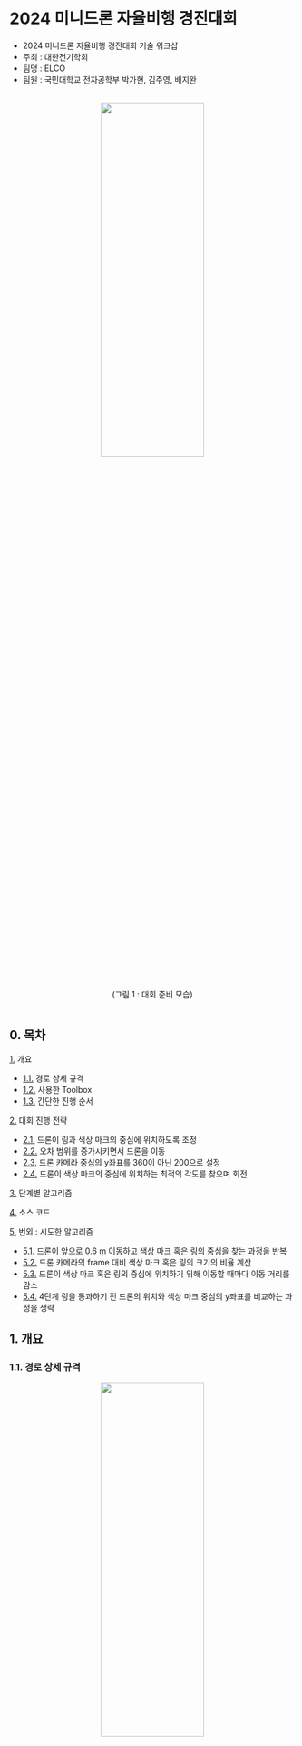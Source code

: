 2024 미니드론 자율비행 경진대회
===============

- 2024 미니드론 자율비행 경진대회 기술 워크샵
- 주최 : 대한전기학회
- 팀명 : ELCO
- 팀원 : 국민대학교 전자공학부 박가현, 김주영, 배지완
<br>
<div align=center> 
<img src="https://github.com/gahyunparkk/drone_ELCO/assets/133209913/bfc8ef0f-27da-4f9c-8f44-191ae07e1588.jpg" width="60%" height="40%" />
<br>
(그림 1 : 대회 준비 모습)
</div>
<br>

## 0. 목차

[1.](#1-개요) 개요
   - [1.1.](#11-경로-상세-규격) 경로 상세 규격
   - [1.2.](#12-사용한-toolbox) 사용한 Toolbox
   - [1.3.](#13-간단한-진행-순서) 간단한 진행 순서

[2.](#2-대회-진행-전략) 대회 진행 전략
   - [2.1.](#21-드론이-링과-색상-마크의-중심에-위치하도록-조정) 드론이 링과 색상 마크의 중심에 위치하도록 조정
   - [2.2.](#22-오차-범위를-증가시키면서-드론을-이동) 오차 범위를 증가시키면서 드론을 이동
   - [2.3.](#23-드론-카메라-중심의-y좌표를-360이-아닌-200으로-설정) 드론 카메라 중심의 y좌표를 360이 아닌 200으로 설정
   - [2.4.](#24-드론이-색상-마크의-중심에-위치하는-최적의-각도를-찾으며-회전) 드론이 색상 마크의 중심에 위치하는 최적의 각도를 찾으며 회전

[3.](#3-단계별-알고리즘) 단계별 알고리즘

[4.](#4-소스-코드) 소스 코드

[5.](#5-번외--시도한-알고리즘) 번외 : 시도한 알고리즘
   - [5.1.](#51-드론이-앞으로-06-m-이동하고-색상-마크-혹은-링의-중심을-찾는-과정을-반복) 드론이 앞으로 0.6 m 이동하고 색상 마크 혹은 링의 중심을 찾는 과정을 반복
   - [5.2.](#52-드론-카메라의-frame-대비-색상-마크-혹은-링의-크기의-비율-계산) 드론 카메라의 frame 대비 색상 마크 혹은 링의 크기의 비율 계산
   - [5.3.](#53-드론이-색상-마크-혹은-링의-중심에-위치하기-위해-이동할-때마다-이동-거리를-감소) 드론이 색상 마크 혹은 링의 중심에 위치하기 위해 이동할 때마다 이동 거리를 감소
   - [5.4.](#54-4단계-링을-통과하기-전-드론의-위치와-색상-마크-중심의-y좌표를-비교하는-과정을-생략) 4단계 링을 통과하기 전 드론의 위치와 색상 마크 중심의 y좌표를 비교하는 과정을 생략

## 1. 개요

### 1.1. 경로 상세 규격

<div align=center> 
<img src="https://github.com/gahyunparkk/drone_ELCO/assets/133209913/d1be7afb-e357-4df9-b37f-0e154b694d6d.png" width="60%" height="40%" />
<br>
(그림 2 : 주어진 경로)
</div>
<br>

- 가림막 링
  - 1차 링 지름 : 57 cm
  - 2차 링 지름 : 46 cm
  - 3차 링 지름 : 46 cm
  - 4차 링 지름 : 52 cm
  - 링 중심의 높이 : 80 ~ 100 cm
 
- 색상 hsv 값의 h 범위
  - 빨간색 색상 마크 : 0 ~ 0.06, 0.94 ~ 1
  - 초록색 색상 마크 : 0.30 ~ 0.39
  - 보라색 색상 마크 : 0.70 ~ 0.79
  - 파란색 가림막 : 0.55 ~ 0.75

### 1.2. 사용한 Toolbox

- image processing toolbox

### 1.3. 간단한 진행 순서

- 1단계 : 이륙 &rarr; 링 너머 빨간색 색상 마크와 링의 중심에 위치 &rarr; 앞으로 3.5 m 이동
- 2단계 : 시계 방향으로 회전 &rarr; 앞으로 3.5 m 이동 &rarr; 링 너머 초록색 색상 마크와 링의 중심에 위치 &rarr; 앞으로 1.6 m 이동
- 3단계 : 반시계 방향으로 회전 &rarr; 링 너머 보라색 색상 마크와 링의 중심에 위치 &rarr; 앞으로 2.6 m 이동
- 4-1단계 : 시계 방향으로 회전 &rarr; 앞으로 2.3 m 이동
- 4-2단계 : 링 너머 빨간색 색상 마크의 중심에 위치 &rarr; 앞으로 1.85 m 이동 &rarr; 착륙

## 2. 대회 진행 전략

### 2.1. 드론이 링과 색상 마크의 중심에 위치하도록 조정

<div align=center> 
<img src="https://github.com/gahyunparkk/drone_ELCO/assets/133209913/a3371aa6-22e6-44f8-954c-517c56631fd1.jpg" width="60%" height="40%" />
<br>
(그림 3 : 드론이 링과 링 너머 색상 마크의 중심에 위치하도록 조정)
</div>
<br>

- 드론을 링과 색상 마크의 중심에 위치시킨 후 앞으로 이동시켰다. 이를 수행하기 위한 알고리즘은 아래와 같다.

- **드론을 색상 마크의 중심에 위치**시켰다. 색상 마크의 중심 좌표를 return 하는 `square_detect` 함수와 드론이 색상 마크 또는 링의 중심에 위치하도록 하는 `move_to_center` 함수를 이용했다.
  - 색상 마크가 인식되지 않는 경우 : 드론을 링의 중심에 위치시켰다. 링의 중심 좌표를 return 하는 `detect_from_frame` 함수와 `move_to_center` 함수를 이용했다.
    - 링이 인식되지 않는 경우 : 드론이 링을 인식할 때까지 드론을 20 cm 씩 뒤로 이동시켰다.
      
- **드론이 색상 마크의 중심에 위치하면 색상 마크의 중심, 즉 드론의 위치와 링의 중심을 비교**한다. 드론이 링의 중심에 위치하면 다음 동작을 수행한다.[^1]
  - 드론이 링의 중심에 위치하지 않는 경우 : 드론을 링의 중심에 위치시켰다.
 
### 2.2. 오차 범위를 증가시키면서 드론을 이동

- 드론을 정확한 곳에 위치시킬 때 **드론이 계속해서 상하 또는 좌우로 이동하는 문제**가 발생했다.[^2] 이 문제를 해결하고, 드론의 이동 시간을 최소화하기 위해 오차 범위에 관한 변수를 설정하고, 변수의 값을 증가시키면서 드론을 이동시켰다.
<br>
<div align=center> 
<img src="https://github.com/gahyunparkk/drone_ELCO/assets/133209913/14c51526-42e8-49c2-9708-7ced932b1ac9.jpg" width="60%" height="40%" />
<br>
(그림 4 : 드론이 상하 또는 좌우로 이동하는 것이 반복되는 문제 상황 발생)
</div>
<br>

- **드론의 위치와 링 또는 색상 마크 중심의 차이가 무시할 수 있을 만큼 작으면 드론이 링 또는 색상 마크의 중심에 위치한 것으로 판단**했다. 이를 통해 드론이 링 또는 색상 마크의 중심으로 이동하는 데 걸리는 시간을 최소화했다.
- **드론이 상하 또는 좌우로 한 번 이동할 때마다 허용하는 오차 범위를 증가**시켰다. 이를 통해 드론이 위치해야 하는 곳에 정확히 위치하기 위해 계속해서 상하 또는 좌우로 이동하는 문제를 해결했다.

### 2.3. 드론 카메라 중심의 y좌표를 360이 아닌 200으로 설정

- **드론 카메라 중심의 y좌표를 360으로 설정하면[^3] 드론이 위치해야 하는 곳에 비해 위쪽에 위치하는 문제**가 발생했다.[^4]

- 드론을 위로 조금씩 이동시키면서 드론이 위치해야 하는 곳에 정확히 위치하도록 하는 y좌표를 찾았다.[^5] 위의 과정을 통해 **드론 카메라 중심의 y좌표를 200으로 설정하면 드론이 위치해야 하는 곳에 정확히 위치**함을 알게 되었다.

### 2.4. 드론이 색상 마크의 중심에 위치하는 최적의 각도를 찾으며 회전

- 드론이 회전을 할 때 각도가 정확하게 정해지지 않았다. **드론 카메라 중심과 색상 마크 중심의 x좌표의 차이를 계산하여 최적의 각도**를 찾았다.[^6]

- 색상 마크 중심에서 드론 카메라 중심의 x좌표를 뺀 값이 20 보다 크면[^7] 드론을 시계 방향으로 5도 회전시켰다. -20 보다 작으면[^8] 드론을 반시계 방향으로 5도 회전시켰다.
- 드론이 총 회전하는 각도가 주어진 범위를 벗어나는 경우 회전을 중단시켰다.

## 3. 단계별 알고리즘

- 블럭도를 이용하여 단계별 알고리즘을 나타내면 표 1과 같다.
<br>

<div align=center> 
(표 1 : 단계별 알고리즘을 나타낸 블럭도)
<br>
<img src="https://github.com/gahyunparkk/drone_ELCO/assets/133209913/d4af82b9-384a-4bfe-be40-0fa71c0c2433.png" width="80%" height="50%" />
</div>

## 4. 소스 코드

### 4.1. 0단계 : 필요한 변수 선언

- 변수 `drone` 및 드론 카메라 중심 좌표를 나타내는 변수 `center_point`을 선언한다.
- 변수 `cameraObj`을 선언한다.
- 허용 오차를 나타내는 변수 `dif` 선언, 20으로 초기화한다.

```
clear;
drone = ryze('Tello');

takeoff(drone);
pause(1);

% 드론 카메라 중심의 y 좌표를 200 으로 설정
center_point = [480, 200];
cameraObj = camera(drone);
dif = 20;
```

### 4.2. 1단계 : 드론을 빨간색 색상 마크와 링의 중심에 위치시킨 후 링 통과

<div align=center> 
<img src="https://github.com/gahyunparkk/drone_ELCO/assets/133209913/7044615e-d173-4631-a81e-fd366139f6d4.png" width="60%" height="40%" />
<br>
(그림 5 : 1단계 색상 마크와 링의 중심을 인식하는 드론 카메라의 frame)
</div>
<br>

- 색상 마크의 중심 좌표를 변수 `centroid`, 드론 카메라 중심과 색상 마크의 중심 사이의 거리를 변수 `dis`에 저장한다.
- 링의 중심 좌표를 변수 `centroid1`, 드론 카메라 중심과 링의 중심 사이의 거리를 변수 `dis1`에 저장한다.
- **`square_detect` 함수를 이용하여 빨간색 색상 마크의 중심 좌표**를 찾는다. 이때, 빨간색 색상 마크의 hsv 값의 h 범위는 0 ~ 0.06, 0.94 ~ 1 이기 때문에 하나의 범위만을 선택하면 색상 마크가 제대로 인식되지 않는 문제가 발생했다. 따라서 두 가지 범위 중 색상 마크가 제대로 인식 되는 범위를 선택했다.
   - 색상 마크가 인식되지 않은 경우 : `detect_from_frame` 함수를 이용하여 링의 중심 좌표를 찾는다. `move_to_center` 함수를 이용하여 드론이 링의 중심에 위치하도록 조정한다.
        - 링이 인식되지 않은 경우 : 드론을 뒤로 이동시킨 후 다시 링을 인식한다. 이 과정은 드론이 링을 인식할 때까지 반복한다.
- **`move_to_center` 함수를 이용하여 드론을 색상 마크의 중심에 위치**시킨다. 이 과정은 드론 카메라 중심과 색상 마크의 중심 사이의 오차가 허용된 오차 범위 내에 포함될 때까지 반복한다. 오차 범위는 20으로 초기화하고, 드론이 한 번 이동할 때마다 15씩 증가한다.
- 색상 마크의 중심, 즉 드론의 위치와 링의 중심의 차이가 100보다 작은 경우 드론이 색상 마크와 링의 중심에 위치했다고 판단한다.
   - 차이가 100보다 큰 경우 : `move_to_center` 함수를 이용하여 드론이 링의 중심에 위치하도록 조정한다.
- **드론을 앞으로 3.5 m 이동**시킨다.
  
```
while true
    frame = snapshot(cameraObj);
    dif = dif + 15;

    [x, y] = square_detect(frame, 0, 0.06);
    if isnan(x) || isnan(y)
        [x, y] = square_detect(frame, 0.94, 1);
    end
    [x1, y1, boundingBox] = detect_from_frame(frame);

    % 링 너머 빨간색 색상 마크가 인식되지 않은 경우 드론 카메라 중심과 링의 중심이 일치하도록 조정
    if isnan(x) || isnan(y)
        disp('No red square detected.');

        % 링이 인식되지 않은 경우 드론이 뒤로 이동한 후 다시 링을 인식
        while isnan(boundingBox)
            disp('No bounding box detected.');
            moveback(drone, Distance', 0.2, 'Speed', 1);
            pause(0.5);
            [x1, y1, boundingBox] = detect_from_frame(frame);
        end

        move_to_center(drone, x1, y1, dif);

        centroid = [x1, y1];
        dis = centroid - center_point;

        if abs(dis(1)) <= 100 && abs(dis(2)) <= 100
            disp('Centered successfully!');
            break;
        end
    end

    % 드론 카메라 중심이 링 너머 빨간색 색상 마크의 중심과 일치하도록 조정
    move_to_center(drone, x, y, dif);
 
    centroid = [x, y];
    dis = centroid - center_point;
    centroid1 = [x1, y1];
    dis1 = centroid1 - center_point;

    if abs(dis(1)) <= dif && abs(dis(2)) <= dif
        % 빨간색 색상 마크의 중심 (드론의ㅓ위치) 와 링의 중심의 차이가 100 보다 작은 경우
        % 드론이 빨간색 색상 마크와 링의 중심에 위치했다고 판단
        if abs(dis1(1)) <= 100 && abs(dis1(2)) <= 100
            disp('Centered successfully!');
            break;
        % 빨간색 색상 마크의 중심 (드론의 위치) 와 링의 중심의 차이가 100 보다 큰 경우
        % 드론 카메라 중심과 링의 중심이 일치하도록 조정
        else
            move_to_center(drone, x1, y1, dif);
        end
    end
end

moveforward(drone, 'Distance', 3.5, 'Speed', 0.8);
pause(1.5);
```

### 4.3. 2단계 : 드론이 시계 방향으로 회전 및 초록색 색상 마크와 링의 중심에 위치

<div align=center> 
<img src="https://github.com/gahyunparkk/drone_ELCO/assets/133209913/f7fd9071-4a31-443d-a076-810cd1102e1b.png" width="60%" height="40%" />
<br>
(그림 6 : 2단계 색상 마크와 링의 중심을 인식하는 드론 카메라의 frame)
</div>
<br>

- **드론의 최적의 회전 각도**를 찾는다. **`square_detect` 함수를 이용하여 추출한 색상 마크 중심과 드론 카메라 중심의 x좌표의 차이**를 계산한다. 이가 20보다 크면 드론을 시계 방향으로 6도 회전시키고, 20보다 작으면 반시계 방향으로 6도 회전시킨다.[^9] 드론이 6도 회전하는 동작은 최대 2번 수행한다.
- **드론을 앞으로 3.5 m 이동**시킨다.
  - 드론이 2단계에서 이동해야 하는 거리는 5.1 m 이지만 드론이 정지하지 않고 이동할 수 있는 거리는 최대 5 m 이다. 따라서 드론을 3.5 m, 1.6 m 로 나누어 이동시켰다.
  - 드론을 3.5 m 보다 적게 이동시키면 이후 2단계 링을 인식할 때 4단계 링도 함께 인식되어 2단계 링의 중심 좌표가 제대로 추출되지 않는 문제가 발생했다. 따라서 4단계 링이 드론 카메라에 인식되지 않는 적절한 거리인 3.5 m 을 선택했다.
<br>
<div align=center> 

<img src="https://github.com/gahyunparkk/drone_ELCO/assets/133209913/a8a6e291-0176-4fcf-9424-fa860977fd14.jpg" width="60%" height="40%" />
<br>
(그림 7 : 2단계 링을 인식할 때 4단계 링도 함께 인식되는 문제 상황 발생)
</div>
<br>

- 4.2.와 동일한 방법으로 **드론을 초록색 색상 마크와 링의 중심에 위치**시켰다. 이때, 초록색 색상 마크의 hsv 값의 h 범위를 0.30 ~ 0.39 로 생각한다.
- **드론을 앞으로 1.6 m 이동**시킨다.
    
```
turn(drone, deg2rad(130));
pause(1.5);
turn_cnt = 0;

while true
    frame = snapshot(cameraObj);
    [x, y] = square_detect(frame, 0.30, 0.39);

    centroid = [x, y];
    if isnan(x)
        [x1, y1, boundingBox] = detect_from_frame(frame);
        dis = centroid - center_point;

        if dis(1) > 20
            turn(drone, deg2rad(6));
            disp("turned 5 degree");
            pause(1);
        elseif dis(1) < -20
            turn(drone, deg2rad(-6));
            disp("turned -5 degree");
            pause(1);
        else
            break;
        end
    end

    dis = centroid - center_point;
    if turn_cnt == 2
        break;
    end

    if dis(1) > 20
        turn(drone, deg2rad(6));
        disp("turned 5 degree");
        pause(1);
        turn_cnt = turn_cnt + 1;
    elseif dis(1) < -20
        turn(drone, deg2rad(-6));
        disp("turned -5 degree");
        pause(1);
        turn_cnt = turn_cnt + 1;
    else
        break;
    end
end

moveforward(drone, 'Distance', 3.5, 'Speed', 1);
pause(1);

dif = 25;
while true
    frame = snapshot(cameraObj);
    dif = dif + 15;

    [x, y] = square_detect(frame, 0.30, 0.39);
    [x1, y1, boundingBox] = detect_from_frame(frame);
 
    % 링 너머 초록색 색상 마크가 인식되지 않은 경우 드론 카메라 중심과 링의 중심이 일치하도록 조정
    if isnan(x) || isnan(y)
        disp('No green square detected.');

        % 링이 인식되지 않은 경우 드론이 뒤로 이동한 후 다시 링을 인식
        while isnan(boundingBox)
            disp('No bounding box detected.');
            moveback(drone, 'Distance', 0.2, 'Speed', 1);
            pause(0.5);
            [x1, y1, boundingBox] = detect_from_frame(frame);
        end
        
        move_to_center(drone, x1, y1, dif);

        centroid = [x1, y1];
        dis = centroid - center_point;

        if abs(dis(1)) <= 100 && abs(dis(2)) <= 100
            disp('Centered successfully!');
            break;
        end
    end

    % 드론 카메라 중심이 링 너머 초록색 색상 마크의 중심과 일치하도록 조정
    move_to_center(drone, x, y, dif);
 
    centroid = [x, y];
    dis = centroid - center_point;
    centroid1 = [x1, y1];
    dis1 = centroid1 - center_point;

    if abs(dis(1)) <= dif && abs(dis(2)) <= dif
        % 초록색 색상 마크의 중심 (드론의 위치) 와 링의 중심의 차이가 100 보다 작은 경우
        % 드론이 초록색 색상 마크와 링의 중심에 위치했다고 판단
        if abs(dis1(1)) <= 100 && abs(dis1(2)) <= 100
            disp('Centered successfully!');
            break;
        % 초록색 색상 마크의 중심 (드론의 위치) 와 링의 중심의 차이가 100 보다 큰 경우
        % 드론 카메라 중심과 링의 중심이 일치하도록 조정
        else
            move_to_center(drone, x1, y1, dif);
        end
    end
end

moveforward(drone, 'Distance', 1.6, 'Speed', 1);
pause(1.5);
```

### 4.4. 3단계 : 드론이 반시계 방향으로 회전 및 보라색 색상 마크와 링의 중심에 위치

<div align=center> 
<img src="https://github.com/gahyunparkk/drone_ELCO/assets/133209913/3e57b0d7-e313-4d54-95e0-523efc0fa115.png" width="60%" height="40%" />
<br>
(그림 8 : 3단계 색상 마크와 링의 중심을 인식하는 드론 카메라의 frame)
</div>
<br>

- 4.3.과 동일한 방법으로 **드론의 최적의 회전 각도**를 찾는다. 드론이 6도 회전하는 동작은 최대 2번 수행한다.
- 4.2.와 동일한 방법으로 **드론을 보라색 색상 마크와 링의 중심에 위치**시켰다. 이때, 보라색 색상 마크의 hsv 값의 h 범위를 0.69 ~ 0.79 로 생각한다.
- **드론을 앞으로 2.6 m 이동**시킨다.
   
```
turn(drone, deg2rad(-130));
pause(1);
turn_cnt = 0;
while true
    frame = snapshot(cameraObj);
    [x, y] = square_detect(frame, 0.69, 0.79);

    centroid = [x, y];
    dis = centroid - center_point;

    if isnan(x)
        [x1, y1, boundingBox] = detect_from_frame(frame);
        dis = centroid - center_point;

        if dis(1) > 20
            turn(drone, deg2rad(6));
            disp("turned 5 degree");
            pause(1);
        elseif dis(1) < -20
            turn(drone, deg2rad(-6));
            disp("turned -5 degree");
            pause(1);
        else
            break;
        end
    end

    if turn_cnt == 2
        break;
    end

    if dis(1) > 20
        turn(drone, deg2rad(6));
        disp("turned 5 degree");
        pause(1);
        turn_cnt = turn_cnt + 1;
    elseif dis(1) < -20
        turn(drone, deg2rad(-6));
        disp("turned -5 degree");
        pause(1);
        turn_cnt = turn_cnt + 1;
    else
        break;
    end
end

dif = 25;
while true
    frame = snapshot(cameraObj);
    dif = dif + 15;

    [x, y] = square_detect(frame, 0.69, 0.79);
    [x1, y1, boundingBox] = detect_from_frame(frame);
 
    % 링 너머 보라색 색상 마크가 인식이 되지 않은 경우 드론 카메라 중심과 링의 중심 일치하도록 조정
    if isnan(x) || isnan(y)
        disp('No purple square detected.');

        % 링이 인식이 되지 않은 경우 드론이 뒤로 이동한 후 다시 링을 인식
        while isnan(boundingBox)
            disp('No bounding box detected.');
            moveback(drone, 'Distance', 0.2, 'Speed', 1);
            pause(0.5);
            [x1, y1, boundingBox] = detect_from_frame(frame);
        end
        
        move_to_center(drone, x1, y1, dif);

        centroid = [x1, y1];
        dis = centroid - center_point;

        if abs(dis(1)) <= 100 && abs(dis(2)) <= 100
            disp('Centered successfully!');
            break;
        end
    end

    % 드론 카메라 중심이 링 너머 보라색 색상 마크의 중심과 일치하도록 조정
    move_to_center(drone, x, y, dif);
 
    centroid = [x, y];
    dis = centroid - center_point;
    centroid1 = [x1, y1];
    dis1 = centroid1 - center_point;

    if abs(dis(1)) <= dif && abs(dis(2)) <= dif
        % 보라색 색상 마크의 중심 (드론의 위치) 와 링의 중심의 차이가 100 보다 작은 경우
        % 드론이 보라색 색상 마크와 링의 중심에 위치했다고 판단
        if abs(dis1(1)) <= 100 && abs(dis1(2)) <= 100
            disp('Centered successfully!');
            break;
        % 보라색 색상 마크의 중심 (드론의 위치) 와 링의 중심의 차이가 100 보다 큰 경우
        % 드론 카메라 중심과 링의 중심이 일치하도록 조정
        else
            move_to_center(drone, x1, y1, dif);
        end
    end
end

moveforward(drone, 'Distance', 2.6, 'Speed', 1);
pause(1);
```

### 4.5. 4-1단계 : 드론이 시계 방향으로 회전

<div align=center> 
<img src="https://github.com/gahyunparkk/drone_ELCO/assets/133209913/818e2538-ba86-44f2-bced-ed3190cec7b6.png" width="60%" height="40%" />
<br>
(그림 9 : 4단계 색상 마크를 인식하는 드론 카메라의 frame)
</div>
<br>

- 4.3.과 동일한 방법으로 **드론의 최적의 회전 각도**를 찾는다. 드론이 6도 회전하는 동작은 최대 3번 수행한다.
- **드론을 앞으로 2.3 m 이동**시킨다.
  - 드론이 링을 통과하기 전이면서도 링 너머 빨간색 색상 마크가 제대로 인식되는 거리가 최대 2.3 m 라고 판단했다.

```
turn(drone, deg2rad(215));
pause(1);
turn_cnt = 0;

while true
    frame = snapshot(cameraObj);
    imshow(frame);
    [x, y] = square_detect(frame, 0, 0.06);
    if isnan(x) || isnan(y)
        [x, y] = square_detect(frame, 0.94, 1);
    end

    centroid = [x, y];
    if isnan(x)
        [x1, y1, boundingBox] = detect_from_frame(frame);
        dis = centroid - center_point;
        if dis(1) > 20
            turn(drone, deg2rad(6));
            disp("turned 5 degree");
            pause(1);
        elseif dis(1) < -20
            turn(drone, deg2rad(-6));
            disp("turned -5 degree");
            pause(1);
        else
            break;
        end
    end

    dis = centroid - center_point;
    if turn_cnt == 3
        break;
    end

    if dis(1) > 20
        turn(drone, deg2rad(6));
        disp("turned 5 degree");
        pause(1);
        turn_cnt = turn_cnt + 1;
    elseif dis(1) < -20
        turn(drone, deg2rad(-6));
        disp("turned -5 degree");
        pause(1);
        turn_cnt = turn_cnt + 1;
    else
        break;
    end
end

moveforward(drone, 'Distance', 2, 'Speed', 0.9);
pause(1);
```

### 4.6. 4-2단계 : 드론이 빨간색 색상 마크에 위치한 후 링 통과 후 착륙

<div align=center> 
<img src="https://github.com/gahyunparkk/drone_ELCO/assets/133209913/3accf3aa-6a99-4a12-b345-aa4a1867a098.png" width="60%" height="40%" />
<br>
(그림 10 : 4단계 색상 마크의 중심을 인식하는 드론 카메라의 frame)
</div>
<br>

- 4.2.와 동일한 방법으로 **드론을 빨간색 색상 마크와 링의 중심**에 위치시켰다. 빨간색 색상 마크의 hsv 값의 h 범위를 0 ~ 0.06, 0.94 ~ 1 로 생각한다.
- **드론이 앞으로 1.55 m 이동**한 후 착륙한다.

```
dif = 20;
while true
    frame = snapshot(cameraObj);
    dif = dif + 15;

    [x, y] = square_detect(frame, 0, 0.06);
    if isnan(x) || isnan(y)
        [x, y] = square_detect(frame, 0.94, 1);
    end
    [x1, y1, boundingBox] = detect_from_frame(frame);
 
    % 링 너머 빨간색 색상 마크가 인식되지 않은 경우 드론 카메라 중심과 링의 중심이 일치하도록 조정
    if isnan(x) || isnan(y)
        disp('No red square detected.');

        % 링이 인식되지 않은 경우 드론이 뒤로 이동한 후 다시 링을 인식
        while isnan(boundingBox)
            disp('No bounding box detected.');
            moveback(drone, 'Distance', 0.2, 'Speed', 1);
            pause(0.5);
            [x1, y1, boundingBox] = detect_from_frame(frame);
        end
        
        move_to_center(drone, x1, y1, dif);

        centroid = [x1, y1];
        dis = centroid - center_point;

        if abs(dis(1)) <= 100 && abs(dis(2)) <= 100
            disp('Centered successfully!');
            break;
        end
    end

    % 드론 카메라 중심이 링 너머 빨간색 색상 마크의 중심과 일치하도록 조정
    move_to_center(drone, x, y, dif);
 
    centroid = [x, y];
    dis = centroid - center_point;
    centroid1 = [x1, y1];
    dis1 = centroid1 - center_point;

    if abs(dis(1)) <= dif && abs(dis(2)) <= dif
        % 빨간색 색상 마크의 중심 (드론의 위치) 와 링의 중심의 차이가 100 보다 작은 경우
        % 드론이 빨간색 색상 마크와 링의 중심에 위치했다고 판단
        if abs(dis1(1)) <= 100 && abs(dis1(2)) <= 100
            disp('Centered successfully!');
            break;
        % 빨간색 색상 마크의 중심 (드론의 위치) 와 링의 중심의 차이가 100 보다 큰 경우
        % 드론 카메라 중심과 링의 중심이 일치하도록 조정
        else
            move_to_center(drone, x1, y1, dif);
        end
    end
end

moveforward(drone, 'Distance', 1.85, 'Speed', 0.8);
pause(1);

land(drone);
```

### 4.7. 함수 detect_from_frame : 파란색 가림막 링의 중심 좌표를 return 하는 함수

- **파란색 가림막의 영역**을 찾는다. 파란색 가림막의 hsv 값의 h 범위를 0.55 ~ 0.65 로 생각하고, s 범위가 0.5 보다 높다고 생각한다. 위의 hsv 값의 범위에 해당하는 픽셀을 선택한 후 이진화된 이미지를 반전시킨다.
- regionprops 함수를 이용하여 반전된 이미지에서 각각의 연결된 영역의 bounding box와 면적을 계산한다.
- bounding box 내에서 **원을 찾은 후 크기가 가장 큰 원의 중심 좌표**를 구하고 그 결과를 시각화한다.

```
function [center_x, center_y, boundingBox] = detect_from_frame(frame)
    blue_th_down = 0.55;
    blue_th_up = 0.65;

    tohsv = rgb2hsv(frame);
    h = tohsv(:,:,1);
    s = tohsv(:,:,2);

    toBinary = (blue_th_down < h) & (h < blue_th_up) & (s > 0.5);
    filtered = imcomplement(toBinary);

    area = regionprops(filtered, 'BoundingBox', 'Area');
    tmpArea = 0;
    boundingBox = [];
    
    for j = 1:length(area)
        tmpBox = area(j).BoundingBox;

        % boundingBox 의 크기가 드론 카메라 frame 의 크기와 같은 경우 예외 처리
        if(tmpBox(3) == size(frame, 2) || tmpBox(4) == size(frame, 1))
            continue;
        else
            if tmpArea <= area(j).Area
                tmpArea = area(j).Area;
                boundingBox = area(j).BoundingBox;
            end
        end
    end
    
    % boundingBox 가 존재하는 경우 가림막 링의 중심 좌표 추출
    if ~isempty(boundingBox)
        center_x = boundingBox(1) + (0.5 * boundingBox(3));
        center_y = boundingBox(2) + (0.5 * boundingBox(4));
        
        inner_region = imcrop(frame, boundingBox);
        gray_inner = rgb2gray(inner_region);
        edges_inner = edge(gray_inner, 'Canny');
        
        [centers, radii] = imfindcircles(edges_inner, [20 100]);
        
        if ~isempty(centers)
            % 크기가 가장 큰 원의 중심 좌표 추출
            [~, max_idx] = max(radii);
            circle_center = centers(max_idx, :);
            
            center_x = boundingBox(1) + circle_center(1);
            center_y = boundingBox(2) + circle_center(2);
        end
        hold on
        rectangle('Position', boundingBox, 'EdgeColor', '#F59F00', 'LineWidth', 2);
        plot(center_x, center_y, 'o')
        title(['Center X: ', num2str(center_x), ', Center Y: ', num2str(center_y)])
        axis on
        grid on
    else
        center_x = NaN;
        center_y = NaN;
    end
end
```

### 4.8. 함수 move_to_center : 드론을 색상 마크 혹은 가림막 링의 중심 좌표로 이동시키는 함수

- **드론의 중심 좌표인 (480, 200)과 매개변수로 주어진 색상 마크 혹은 가림막 링의 중심 좌표의 차이**를 구한다.
  - 차이가 허용된 오차 범위인 40보다 작은 경우 : 드론이 색상 마크 혹은 링의 중심에 위치했다고 판단한다. "Find Center Point"를 출력한다.
  - 차이가 40보다 큰 경우 : **드론이 상하좌우로 0.2 m 씩 이동**한다.
<br>
<div align=center> 
<img src="https://github.com/gahyunparkk/drone_ELCO/assets/133209913/d63bb1f4-3311-4498-88bb-cd30cb298313.jpg" width="60%" height="40%" />
<br>
(그림 11 : 드론 카메라 중심과 색상 마크 혹은 링의 중심의 차이를 계산하여 상하좌우로 이동)
</div>
<br>

```
function move_to_center(drone, target_x, target_y, dif)
    center_point = [480, 200];
    dis = [target_x, target_y] - center_point;

    if abs(dis(1)) <= dif && abs(dis(2)) <= dif
        disp('Find Center Point!');
        
    elseif abs(dis(1)) > 40
        if dis(1) < 0
            disp('Move left');
            moveleft(drone, 'Distance', 0.2, 'Speed', 1);
        else
            disp('Move right');
            moveright(drone, 'Distance', 0.2, 'Speed', 1);
        end
    end
    
    if abs(dis(2)) > 40
        if dis(2) < 0
            disp('Move up');
            moveup(drone, 'Distance', 0.2, 'Speed', 1);
        else
            disp('Move down');
            movedown(drone, 'Distance', 0.2, 'Speed', 1);
        end
    end
    
    pause(1);
end
```

### 4.8. 함수 square_detect : 색상 마크의 중심 좌표를 return 하는 함수

- **매개변수로 주어진 색상 마크의 h 범위 내에 존재하는 픽셀을 선택**하여 이진화 이미지를 생성한다.
- regionprops 함수를 이용하여 이미지에서 각 연결된 영역의 bounding box와 면적을 계산하고, **크기가 가장 큰 영역을 검출**한다.
  - bounding box가 비어있지 않은 경우 중심을 계산하여 시각화한다.

```
function [center_x, center_y] = square_detect(frame, th_down, th_up)
    tohsv = rgb2hsv(frame);
    h = tohsv(:,:,1);
    s = tohsv(:,:,2);
    v = tohsv(:,:,3);

    toBinary = (th_down < h) & (h < th_up) & (s > 0.4) & (v > 0.2);
    area = regionprops(toBinary, 'BoundingBox', 'Area');
    tmpArea = 0;
    boundingBox = [];
    
    for j = 1:length(area)
        tmpBox = area(j).BoundingBox;
        if tmpBox(3) < size(frame, 2) * 0.9 && tmpBox(4) < size(frame, 1) * 0.9
            if tmpArea <= area(j).Area
                tmpArea = area(j).Area;
                boundingBox = area(j).BoundingBox;
            end
        end
    end
    
    if isempty(boundingBox)
        center_x = NaN;
        center_y = NaN;
        return;
    end
    
    center_x = boundingBox(1) + (0.5 * boundingBox(3));
    center_y = boundingBox(2) + (0.5 * boundingBox(4));
    hold on
    rectangle('Position', boundingBox, 'EdgeColor', '#F59F00', 'LineWidth', 2);
    plot(center_x, center_y, 'o')
    title(['Center X: ', num2str(center_x), ', Center Y: ', num2str(center_y)])
    axis on
    grid on
end
```

## 5. 번외 : 시도한 알고리즘

- 드론이 주어진 경로를 주행하는데 가장 효율적인 코드를 고민하면서 다음과 같은 알고리즘을 고안했다. 드론이 경로를 주행하는 데 소요되는 시간을 최소화하기 위해 다음과 같은 알고리즘은 최종적으로 사용하지 못했다.

### 5.1. 드론이 앞으로 0.6 m 이동하고 링 너머 색상 마크 혹은 링의 중심을 찾는 과정을 반복

- 드론을 주어진 경로를 이탈하지 않고 정확하게 링의 중심의 통과시키고 싶었다. 이에 **드론이 앞으로 0.6 m 이동하고 링 너머 색상 마크 혹은 링의 중심을 찾은 과정을 계속해서 반복**하는 방법을 고안했다.
- 이는 드론이 경로를 주행하는 데 너무 많은 시간을 소요하는 문제가 있었다.

### 5.2. 드론 카메라의 frame 대비 색상 마크 혹인 링의 크기의 비율 계산

- 색상 마크 혹은 링의 중심 좌표를 찾을 때 색상 마크 혹은 링의 크기가 너무 작아 드론 카메라에 제대로 인식되지 않는 문제가 발생했다. 이에 **드론 카메라의 frame 대비 인식된 색상 마크 혹은 링의 크기가 특정한 값보다 작은 경우 다시 인식을 시도**하는 방법을 고안했다.
- 이는 불필요한 bounding box가 발생하는 문제도 예방할 수 있었다. 그러나 최종 소스 코드에서 사용한 알고리즘이 더욱 효율적이라고 판단했다.

### 5.3. 드론이 색상 마크 혹은 링의 중심에 위치하기 위해 이동할 때마다 이동 거리를 감소

- 드론이 색상 마크 혹은 링의 중심에 위치하기 위해 이동한다. 이때, 드론이 색상 마크 혹은 링과 가깝게 위치한 경우 드론이 비교적 적은 거리를 이동했음에도 드론 카메라의 frame 상에는 좌표 변화가 크다. 이에 **드론이 상하좌우로 한 번 이동할 때마다 이동 거리를 감소**시키는 방법을 고안했다.
- 드론이 이동할 수 있는 거리는 최소 0.2 m 이기 때문에 이 방법에 한계가 존재했다. 이에 드론 카메라 중심과 색상 마크 혹은 링의 중심의 차이를 허용된 오차 범위와 비교하는 새로운 방법으로 문제를 해결했다.

### 5.4. 4단계 링을 통과하기 전 드론의 위치와 색상 마크 중심의 y좌표를 비교하는 과정을 생략

- 드론의 주행 시간을 최소화하기 위해 **4단계 링을 통과하기 전 드론 카메라 중심과 링과 색상 마크 중심의 y좌표를 비교하는 과정을 생략**하는 방법을 고안했다. 4단계 링을 통과하기 전 드론위 위치와 링과 색상 마크 중심을 비교하는 동작은 드론이 착륙 지점에 정확하게 착지하기 위함이기 때문이다.
- 이 방법은 드론 주행 방법을 변경함으로써 최종적으로 사용하지 않게 되었다.

[^1]: 드론의 위치와 링의 중심의 차이가 100 보다 작은 경우 드론이 링의 중심에 위치했다고 판단한다.
[^2]: 드론의 최소 이동 거리는 20 cm 이기 때문이다.
[^3]: 드론 카메라 frame의 x좌표는 0 ~ 960, y좌표는 0 ~ 720 이다.
[^4]: 드론 카메라가 정확히 정면이 아닌 약간 아래쪽을 향하기 때문이다.
[^5]: moveup 함수를 이용하여 드론을 위쪽으로 20 cm 씩 이동시키고 imshow 함수를 이용하여 이미지를 표시했다.
[^6]: 색상 마크와 링의 중심은 일치하고, 이후 드론이 색상 마크와 링의 중심에 위치하는 동작을 수행하기 때문에 이 과정에서는 링의 중심을 비교하는 동작을 생략했다.
[^7]: 드론이 색상 마크의 중심에 비해 왼쪽에 위치함을 의미한다.
[^8]: 드론이 색상 마크의 중심에 비해 오른쪽에 위치함을 의미한다.
[^9]: 드론이 한 번 회전할 때 5도 회전시키려고 했지만, 드론이 의도한 각도보다 적게 의도하는 경향이 있었다.
